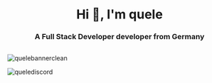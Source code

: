 <h1 align="center">Hi 👋, I'm quele</h1>
<h3 align="center">A Full Stack Developer developer from Germany</h3>

<p align="left"> <a href="https://twitter.com/" target="blank"><img src="https://img.shields.io/twitter/follow/?logo=twitter&style=for-the-badge" alt="" /></a> </p>


![quelebannerclean](https://user-images.githubusercontent.com/76977433/175665958-c5e32e35-cd7a-48b8-997a-9b2a93bb3ac7.png)

![quelediscord](https://discord.c99.nl/widget/theme-4/567694483647627294.png)
